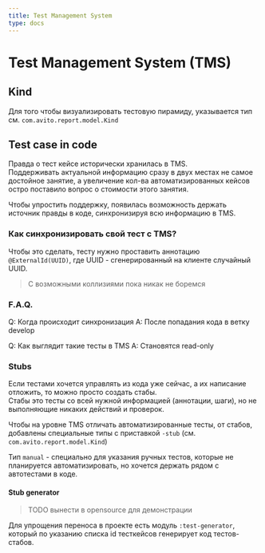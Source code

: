 ```yaml
---
title: Test Management System
type: docs
---
```


# Test Management System (TMS)

## Kind

Для того чтобы визуализировать тестовую пирамиду, указывается тип см. `com.avito.report.model.Kind`

## Test case in code

Правда о тест кейсе исторически хранилась в TMS. \
Поддерживать актуальной информацию сразу в двух местах не самое достойное занятие, а увеличение кол-ва автоматизированных
кейсов остро поставило вопрос о стоимости этого занятия.

Чтобы упростить поддержку, появилась возможность держать источник правды в коде, синхронизируя всю информацию в TMS.

### Как синхронизировать свой тест с TMS?

Чтобы это сделать, тесту нужно проставить аннотацию `@ExternalId(UUID)`, где UUID - сгенерированный на клиенте случайный UUID.

> С возможными коллизиями пока никак не боремся

### F.A.Q.

Q: Когда происходит синхронизация
A: После попадания кода в ветку develop

Q: Как выглядит такие тесты в TMS
A: Становятся read-only

### Stubs

Если тестами хочется управлять из кода уже сейчас, а их написание отложить, то можно просто создать стабы. \
Стабы это тесты со всей нужной информацией (аннотации, шаги), но не выполняющие никаких действий и проверок.

Чтобы на уровне TMS отличать автоматизированные тесты, от стабов, добавлены специальные типы с приставкой `-stub`
(см. `com.avito.report.model.Kind`)

Тип `manual` - специально для указания ручных тестов, которые не планируется автоматизировать,
но хочется держать рядом с автотестами в коде.

#### Stub generator

> TODO вынести в opensource для демонстрации

Для упрощения переноса в проекте есть модуль `:test-generator`, который по указанию списка id тесткейсов генерирует код тестов-стабов.
